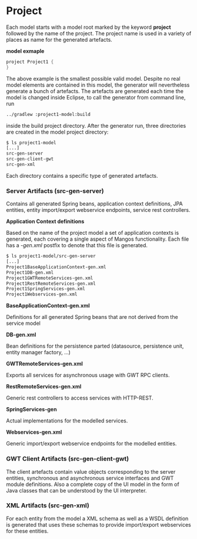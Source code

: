 # Project

Each model starts with a model root marked by the keyword **project** followed by the name of the project. The project name is used in a variety of places as name for the generated artefacts.

**model exmaple**
```java
project Project1 {
}
```

The above example is the smallest possible valid model. Despite no real model elements are contained in this model, the generator will nevertheless generate a bunch of artefacts.
The artefacts are generated each time the model is changed inside Eclipse, to call the generator from command line, run

```bash
../gradlew :project1-model:build
```

inside the build project directory. After the generator run, three directories are created in the model project directory:

```bash
$ ls project1-model
[...]
src-gen-server
src-gen-client-gwt
src-gen-xml
```

Each directory contains a specific type of generated artefacts.

### Server Artifacts (src-gen-server)

Contains all generated Spring beans, application context definitions, JPA entities, entity import/export webservice endpoints, service rest controllers.

**Application Context definitions**

Based on the name of the project model a set of application contexts is generated, each covering a single aspect of Mangos functionality. Each file has a *-gen.xml* postfix to denote that this file is generated.

```bash
$ ls project1-model/src-gen-server
[...]
Project1BaseApplicationContext-gen.xml
Project1DB-gen.xml
Project1GWTRemoteServices-gen.xml
Project1RestRemoteServices-gen.xml
Project1SpringServices-gen.xml
Project1Webservices-gen.xml
```

**BaseApplicationContext-gen.xml**

Definitions for all generated Spring beans that are not derived from the service model

**DB-gen.xml**

Bean definitions for the persistence parted (datasource, persistence unit, entity manager factory, ...)

**GWTRemoteServices-gen.xml**

Exports all services for asynchronous usage with GWT RPC clients.

**RestRemoteServices-gen.xml**

Generic rest controllers to access services with HTTP-REST.

**SpringServices-gen**

Actual implementations for the modelled services.

**Webservices-gen.xml**

Generic import/export webservice endpoints for the modelled entities.

### GWT Client Artifacts (src-gen-client-gwt)

The client artefacts contain value objects corresponding to the server entities, synchronous and asynchronous service interfaces and GWT module definitions.
Also a complete copy of the UI model in the form of Java classes that can be understood by the UI interpreter.

### XML Artifacts (src-gen-xml)

For each entity from the model a XML schema as well as a WSDL definition is generated that uses these schemas to provide import/export webservices for these entities.

